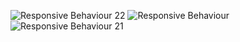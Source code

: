 

![Responsive Behaviour 22](https://user-images.githubusercontent.com/84455099/130138061-1bb06562-3c50-4e9a-868c-b1b814d6d0b1.PNG)
![Responsive Behaviour](https://user-images.githubusercontent.com/84455099/130138066-f2983e26-300a-4d07-809d-e818f1315ad3.PNG)
![Responsive Behaviour 21](https://user-images.githubusercontent.com/84455099/130138069-852fd725-43c5-41f9-8a7b-9c4f23c5208b.PNG)
